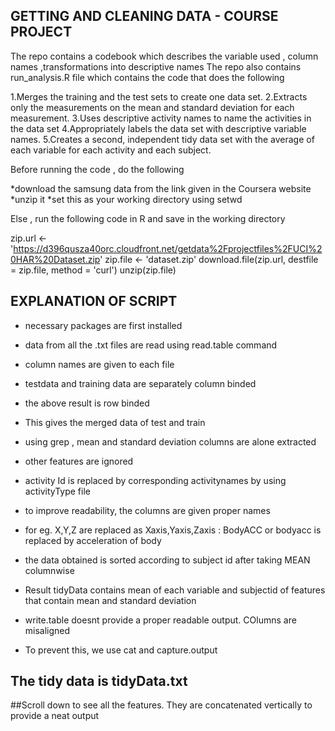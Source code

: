 ## GETTING AND CLEANING DATA - COURSE PROJECT

The repo contains a codebook which describes the variable used , column names ,transformations into descriptive names
The repo also contains run_analysis.R file which contains the code that does the following

1.Merges the training and the test sets to create one data set.
2.Extracts only the measurements on the mean and standard deviation for each measurement. 
3.Uses descriptive activity names to name the activities in the data set
4.Appropriately labels the data set with descriptive variable names. 
5.Creates a second, independent tidy data set with the average of each variable for each activity and each subject. 

Before running the code , do the following

*download the samsung data from the link given in the Coursera website
*unzip it 
*set this as your working directory using setwd

Else , run the following code in R and save in the working directory

zip.url <- 'https://d396qusza40orc.cloudfront.net/getdata%2Fprojectfiles%2FUCI%20HAR%20Dataset.zip'
zip.file <- 'dataset.zip'
download.file(zip.url, destfile = zip.file, method = 'curl')
unzip(zip.file)


## EXPLANATION OF SCRIPT

* necessary packages are first installed
* data from all the .txt files are read using read.table command
* column names are given to each file
* testdata and training data are separately column binded
* the above result is row binded 
* This gives the merged data of test and train

* using grep , mean and standard deviation columns are alone extracted
* other features are ignored

* activity Id is replaced by corresponding activitynames by using activityType file

* to improve readability, the columns are given proper names
* for eg. X,Y,Z are replaced as Xaxis,Yaxis,Zaxis : BodyACC or bodyacc is replaced by acceleration of body

* the data obtained is sorted according to subject id after taking MEAN columnwise
* Result tidyData contains mean of each variable and subjectid of features that contain mean and standard deviation
* write.table doesnt provide a proper readable output. COlumns are misaligned
* To prevent this, we use cat and capture.output

## The tidy data is tidyData.txt
##Scroll down to see all the features. They are concatenated vertically to provide a neat output


